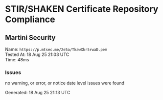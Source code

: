 # STIR/SHAKEN Certificate Repository Compliance

## Martini Security

Name: `https://p.mtsec.me/2e5a/TkawXkr5rwaD.pem`\
Tested At: 18 Aug 25 21:03 UTC\
Time: 48ms

### Issues

no warning, or error, or notice date level issues were found

Generated: 18 Aug 25 21:13 UTC